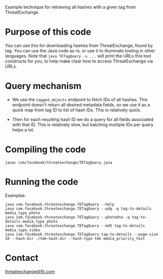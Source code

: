 Example technique for retrieving all hashes with a given tag from ThreatExchange.

# Purpose of this code

You can use this for downloading hashes from ThreatExchange, found by tag. You can use the Java code as-is, or use it to illuminate tooling in other languages. Note that `java TETagQuery -s ...` will print the URLs this tool constructs for you, to help make clear how to access ThreatExchange via URLs.

# Query mechanism

* We use the `tagged_objects` endpoint to fetch IDs of all hashes. This
endpoint doesn't return all desired metadata fields, so we use it as a quick
map from tag ID to list of hash IDs. This is relatively quick.

* Then for each resulting hash ID we do a query for all fields associated with
that ID. This is relatively slow, but batching multiple IDs per query helps a
lot.

# Compiling the code

```
javac com/facebook/threatexchange/TETagQuery.java
```

# Running the code

Examples:

```
java com.facebook.threatexchange.TETagQuery --help
java com.facebook.threatexchange.TETagQuery --pdq -q tag-to-details media_type_photo
java com.facebook.threatexchange.TETagQuery --photodna -q tag-to-details media_type_photo
java com.facebook.threatexchange.TETagQuery --md5 tag-to-details media_type_video
java com.facebook.threatexchange.TETagQuery tag-to-details --page-size 10 --hash-dir ./tmk-hash-dir --hash-type tmk media_priority_test
```

# Contact

threatexchange@fb.com
